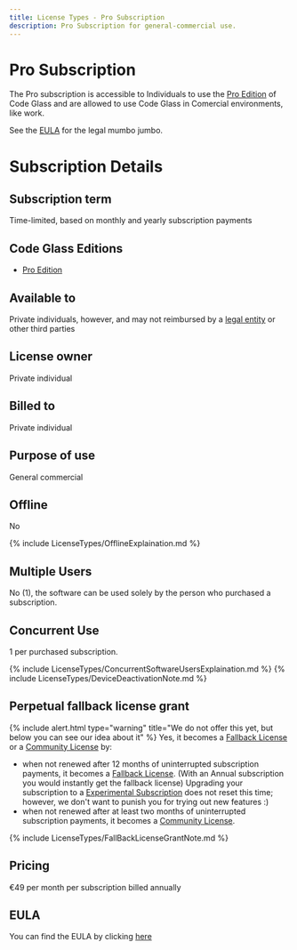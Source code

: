 ```yaml
---
title: License Types - Pro Subscription
description: Pro Subscription for general-commercial use.
---
```

# Pro Subscription
The Pro subscription is accessible to Individuals to use the [Pro Edition](../Editions/Pro.md) of Code Glass and are allowed to use Code Glass in Comercial environments, like work.

See the [EULA](#eula) for the legal mumbo jumbo.


<!-- 
## What is the difference between Enthusiast and Pro Subscription?
The difference is that Pro is also allowed to be used in general-commercial, and though it is only available to Individuals, it can use funds or be reimbursed by a [legal entity](../LicenseTypes.md#legal-entity) or other third parties 
 -->

# Subscription Details

## Subscription term
Time-limited, based on monthly and yearly subscription payments

## Code Glass Editions
- [Pro Edition](../Editions/Pro.md)

## Available to
Private individuals, however, and may not reimbursed by a [legal entity](../LicenseTypes.md#legal-entity) or other third parties 
## License owner
Private individual
## Billed to 
Private individual
## Purpose of use
General commercial

## Offline
No

{% include LicenseTypes/OfflineExplaination.md %}

## Multiple Users
No (1), the software can be used solely by the person who purchased a subscription.


## Concurrent Use
1 per purchased subscription.

{% include LicenseTypes/ConcurrentSoftwareUsersExplaination.md %}
{% include LicenseTypes/DeviceDeactivationNote.md %}

## Perpetual fallback license grant

{% include alert.html  type="warning" title="We do not offer this yet, but below you can see our idea about it" %}
Yes, it becomes a [Fallback License](FallbackLicense.md) or a [Community License](CommunityLicense.md) by:

- when not renewed after 12 months of uninterrupted subscription payments, it becomes a [Fallback License](FallbackLicense.md).
(With an Annual subscription you would instantly get the fallback license)
Upgrading your subscription to a [Experimental Subscription](ExperimentalSubscription.md) does not reset this time; however, we don't want to punish you for trying out new features :) 
- when not renewed after at least two months of uninterrupted subscription payments, it becomes a [Community License](CommunityLicense.md).

{% include LicenseTypes/FallBackLicenseGrantNote.md %}

## Pricing
€49 per month per subscription billed annually

## EULA
You can find the EULA by clicking [here](../Legal/EULA/ProSubscriptionAgreement.md)


